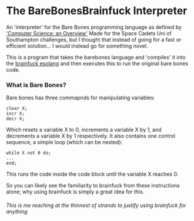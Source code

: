 # The BareBonesBrainfuck Interpreter
An 'interpreter' for the Bare Bones programming language as defined by ['Computer Science: an Overview'](http://www.amazon.co.uk/Computer-Science-Overview-Glenn-Brookshear/dp/0321544285/ref=sr_1_1?ie=UTF8&s=books)
Made for the Space Cadets Uni of Southampton challenges, but I thought that instead of going for a fast or efficient solution... I would instead go for something novel.

This is a program that takes the barebones language and 'compiles' it into the [brainfuck esolang](https://en.wikipedia.org/wiki/Brainfuck) and then executes this to run the original bare bones code.

### What is Bare Bones?

Bare bones has three commapnds for manipulating variables:
```
clear X;
incr X;
decr X;
```
Which resets a variable X to 0, increments a variable X by 1, and decrements a variable X by 1 respectively. 
It also contains one control sequence, a simple loop (which can be nested):
```
while X not 0 do;
...
end;
```
This runs the code inside the code block until the variable X reaches 0.

So you can likely see the familiarity to brainfuck from these instructions alone; why using brainfuck is simply a great idea for this.

###### This is me reaching at the thinnest of strands to justify using brainfuck for anything

